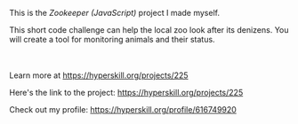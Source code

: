 This is the *Zookeeper (JavaScript)* project I made myself.


<p>This short code challenge can help the local zoo look after its denizens. You will create a tool for monitoring animals and their status.</p><br/><br/>Learn more at <a href="https://hyperskill.org/projects/225?utm_source=ide&utm_medium=ide&utm_campaign=ide&utm_content=project-card">https://hyperskill.org/projects/225</a>

Here's the link to the project: https://hyperskill.org/projects/225

Check out my profile: https://hyperskill.org/profile/616749920